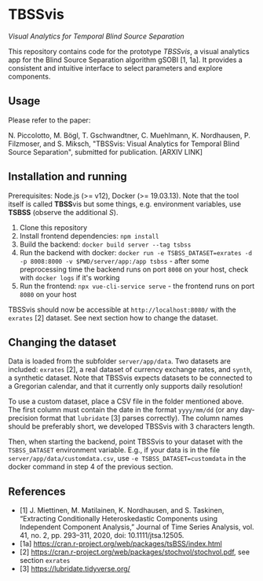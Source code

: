 # TBSSvis

_Visual Analytics for Temporal Blind Source Separation_

This repository contains code for the prototype _TBSSvis_, a visual analytics app for the Blind Source Separation algorithm gSOBI [1, 1a]. It provides a consistent and intuitive interface to select parameters and explore components.

## Usage

Please refer to the paper:

N. Piccolotto, M. Bögl, T. Gschwandtner, C. Muehlmann, K. Nordhausen, P. Filzmoser, and S. Miksch, "TBSSvis: Visual Analytics for Temporal Blind Source Separation", submitted for publication. [ARXIV LINK]

## Installation and running

Prerequisites: Node.js (>= v12), Docker (>= 19.03.13). Note that the tool itself is called **TBSS**vis but some things, e.g. environment variables, use **TSBSS** (observe the additional _S_).

1. Clone this repository
2. Install frontend dependencies: `npm install`
3. Build the backend: `docker build server --tag tsbss`
3. Run the backend with docker: `docker run -e TSBSS_DATASET=exrates -d -p 8008:8000 -v $PWD/server/app:/app tsbss` - after some preprocessing time the backend runs on port `8008` on your host, check with `docker logs` if it's working
4. Run the frontend: `npx vue-cli-service serve` - the frontend runs on port `8080` on your host

TBSSvis should now be accessible at `http://localhost:8080/` with the `exrates` [2] dataset. See next section how to change the dataset.

## Changing the dataset

Data is loaded from the subfolder `server/app/data`. Two datasets are included: `exrates` [2], a real dataset of currency exchange rates, and `synth`, a synthetic dataset. Note that TBSSvis expects datasets to be connected to a Gregorian calendar, and that it currently only supports daily resolution!

To use a custom dataset, place a CSV file in the folder mentioned above. The first column must contain the date in the format `yyyy/mm/dd` (or any day-precision format that `lubridate` [3] parses correctly). The column names should be preferably short, we developed TBSSvis with 3 characters length.

Then, when starting the backend, point TBSSvis to your dataset with the `TSBSS_DATASET` environment variable. E.g., if your data is in the file `server/app/data/customdata.csv`, use  `-e TSBSS_DATASET=customdata` in the docker command in step 4 of the previous section.

## References

* [1] J. Miettinen, M. Matilainen, K. Nordhausen, and S. Taskinen, “Extracting Conditionally Heteroskedastic Components using Independent Component Analysis,” Journal of Time Series Analysis, vol. 41, no. 2, pp. 293–311, 2020, doi: 10.1111/jtsa.12505.
* [1a] https://cran.r-project.org/web/packages/tsBSS/index.html
* [2] https://cran.r-project.org/web/packages/stochvol/stochvol.pdf, see section `exrates`
* [3] https://lubridate.tidyverse.org/

